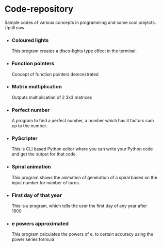 # Code-repository

Sample codes of various concepts in programming and some cool projects.<br>
Uptill now

<ul>
  <li>
    <h3>Coloured lights</h3>This program creates a disco-lights type effect in the terminal.
  </li>
  <li>
    <h3>Function pointers</h3>Concept of function pointers demonstrated
  </li>
  <li>
    <h3>Matrix multiplication</h3>Outputs multiplication of 2 3x3 matrices 
  </li>
  <li>
    <h3>Perfect number</h3>A program to find a perfect number, a number which has it factors sum up to the number.
  </li>
  <li>
    <h3>PyScripter</h3>This is CLI based Python editor where you can write your Python code and get the output for that code.
  </li>
  <li>
    <h3>Spiral animation</h3>This program shows the animation of generation of a spiral based on the input number for number of turns.
  </li>
  <li>
    <h3>First day of that year</h3>This is a program, which tells the user the first day of any year after 1900
  </li>
  <li>
    <h3>e powers approximated</h3>This program calculates the powers of e, to certain accuracy using the power series formula
  </li>
</ul>





